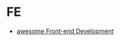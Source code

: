 # FE

* [awesome Front-end Development](https://github.com/sindresorhus/awesome#front-end-development)
